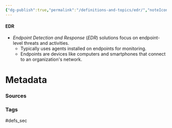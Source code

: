 ```yaml
---
{"dg-publish":true,"permalink":"/definitions-and-topics/edr/","noteIcon":""}
---
```


#### EDR
- *Endpoint Detection and Response* (*EDR*) solutions focus on endpoint-level threats and activities.
	- Typically uses agents installed on endpoints for monitoring.
	- Endpoints are devices like computers and smartphones that connect to an organization's network.






# Metadata

### Sources


### Tags
#defs_sec 